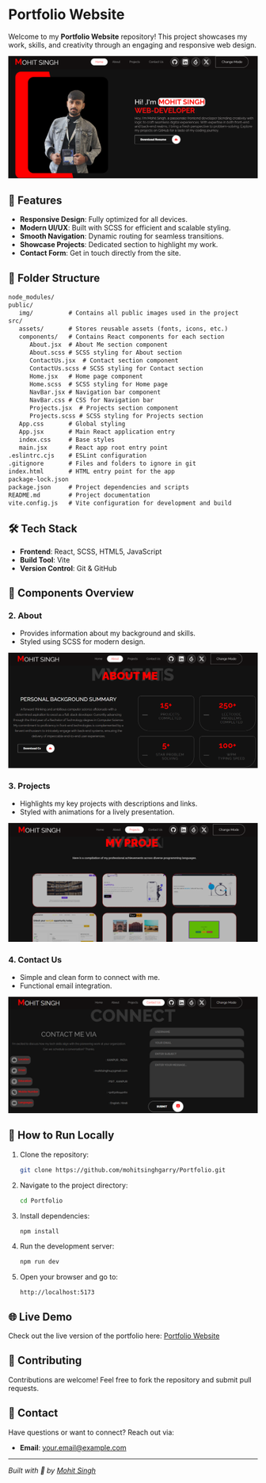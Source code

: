 # Portfolio Website

Welcome to my **Portfolio Website** repository! This project showcases my work, skills, and creativity through an engaging and responsive web design.

![Portfolio Banner](/public/img/banner.png)

## 🌟 Features

- **Responsive Design**: Fully optimized for all devices.
- **Modern UI/UX**: Built with SCSS for efficient and scalable styling.
- **Smooth Navigation**: Dynamic routing for seamless transitions.
- **Showcase Projects**: Dedicated section to highlight my work.
- **Contact Form**: Get in touch directly from the site.

## 📂 Folder Structure

```plaintext
node_modules/
public/
   img/          # Contains all public images used in the project
src/
   assets/       # Stores reusable assets (fonts, icons, etc.)
   components/   # Contains React components for each section
      About.jsx  # About Me section component
      About.scss # SCSS styling for About section
      ContactUs.jsx  # Contact section component
      ContactUs.scss # SCSS styling for Contact section
      Home.jsx   # Home page component
      Home.scss  # SCSS styling for Home page
      NavBar.jsx # Navigation bar component
      NavBar.css # CSS for Navigation bar
      Projects.jsx  # Projects section component
      Projects.scss # SCSS styling for Projects section
   App.css       # Global styling
   App.jsx       # Main React application entry
   index.css     # Base styles
   main.jsx      # React app root entry point
.eslintrc.cjs    # ESLint configuration
.gitignore       # Files and folders to ignore in git
index.html       # HTML entry point for the app
package-lock.json
package.json     # Project dependencies and scripts
README.md        # Project documentation
vite.config.js   # Vite configuration for development and build
```

## 🛠️ Tech Stack

- **Frontend**: React, SCSS, HTML5, JavaScript
- **Build Tool**: Vite
- **Version Control**: Git & GitHub

## 🎨 Components Overview

### **2. About**
- Provides information about my background and skills.
- Styled using SCSS for modern design.

![About Component](/public/img/about.png)

### **3. Projects**
- Highlights my key projects with descriptions and links.
- Styled with animations for a lively presentation.

![Projects Component](/public/img/project.png)

### **4. Contact Us**
- Simple and clean form to connect with me.
- Functional email integration.

![Contact Us Component](/public/img/contact.png)

## 🚀 How to Run Locally

1. Clone the repository:
   ```bash
   git clone https://github.com/mohitsinghgarry/Portfolio.git
   ```

2. Navigate to the project directory:
   ```bash
   cd Portfolio
   ```

3. Install dependencies:
   ```bash
   npm install
   ```

4. Run the development server:
   ```bash
   npm run dev
   ```

5. Open your browser and go to:
   ```
   http://localhost:5173
   ```

## 🌐 Live Demo

Check out the live version of the portfolio here: [Portfolio Website](https://cartopiaecommerce.netlify.app/)

## 🤝 Contributing

Contributions are welcome! Feel free to fork the repository and submit pull requests.

## 📧 Contact

Have questions or want to connect? Reach out via:

- **Email**: [your.email@example.com](mailto:mohitsinghx4@gmail.com)
---

*Built with 💙 by [Mohit Singh](https://github.com/mohitsinghgarry)*
